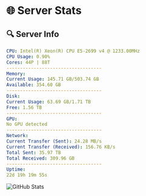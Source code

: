 # 🌐 Server Stats
## 🔍 Server Info
```yaml
CPU: Intel(R) Xeon(R) CPU E5-2699 v4 @ 1233.00MHz
CPU Usage: 0.90%
Cores: 44P | 88T
-----------------------------------
Memory:
Current Usage: 145.71 GB/503.74 GB
Available: 354.60 GB
-----------------------------------
Disk:
Current Usage: 63.69 GB/1.71 TB
Free: 1.56 TB
-----------------------------------
GPU:
No GPU detected
-----------------------------------
Network:
Current Transfer (Sent): 24.28 MB/s
Current Transfer (Received): 156.76 KB/s
Total Sent: 35.97 TB
Total Received: 309.96 GB
-----------------------------------
Uptime:
22d 19h 19m 55s
```
![GitHub Stats](https://img.shields.io/badge/Updated-2025-03-30_16:42:44-blue)